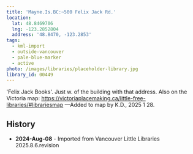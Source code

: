 ```yaml
---
title: 'Mayne.Is.BC:~500 Felix Jack Rd.'
location:
  lat: 48.8469706
  lng: -123.2852804
  address: '48.8470, -123.2853'
tags:
  - kml-import
  - outside-vancouver
  - pale-blue-marker
  - active
photo: /images/libraries/placeholder-library.jpg
library_id: 00449
---
```

'Felix Jack Books'.
Just w. of the building with that address.
Also on the Victoria map:
https://victoriaplacemaking.ca/little-free-libraries/#librariesmap
—Added to map by K.D., 2025 1 28. 

## History
- **2024-Aug-08** - Imported from Vancouver Little Libraries 2025.8.6.revision
